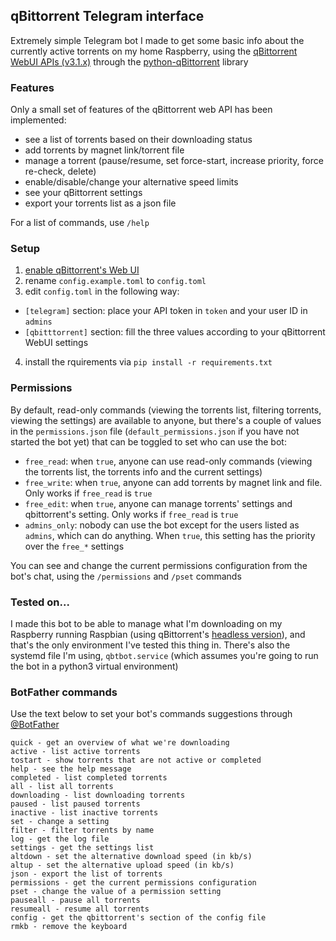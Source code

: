## qBittorrent Telegram interface

Extremely simple Telegram bot I made to get some basic info about the currently active torrents on my home Raspberry, using the [qBittorrent WebUI APIs (v3.1.x)](https://github.com/qbittorrent/qBittorrent/wiki/WebUI-API-Documentation-(qBittorrent-v3.1.x)) through the [python-qBittorrent](https://github.com/v1k45/python-qBittorrent) library

### Features

Only a small set of features of the qBittorrent web API has been implemented:

- see a list of torrents based on their downloading status
- add torrents by magnet link/torrent file
- manage a torrent (pause/resume, set force-start, increase priority, force re-check, delete)
- enable/disable/change your alternative speed limits
- see your qBittorrent settings
- export your torrents list as a json file

For a list of commands, use `/help`

### Setup

1. [enable qBittorrent's Web UI](https://github.com/lgallard/qBittorrent-Controller/wiki/How-to-enable-the-qBittorrent-Web-UI)
2. rename `config.example.toml` to `config.toml`
3. edit `config.toml` in the following way:
  - `[telegram]` section: place your API token in `token` and your user ID in `admins`
  - `[qbitttorrent]` section: fill the three values according to your qBittorrent WebUI settings
4. install the rquirements via `pip install -r requirements.txt`

### Permissions

By default, read-only commands (viewing the torrents list, filtering torrents, viewing the settings) are available to anyone, but there's a couple of values in the `permissions.json` file (`default_permissions.json` if you have not started the bot yet) that can be toggled to set who can use the bot:

- `free_read`: when `true`, anyone can use read-only commands (viewing the torrents list, the torrents info and the current settings)
- `free_write`: when `true`, anyone can add torrents by magnet link and file. Only works if `free_read` is `true`
- `free_edit`: when `true`, anyone can manage torrents' settings and qbittorrent's setting. Only works if `free_read` is `true`
- `admins_only`: nobody can use the bot except for the users listed as `admins`, which can do anything. When `true`, this setting has the priority over the `free_*` settings

You can see and change the current permissions configuration from the bot's chat, using the `/permissions` and `/pset` commands

### Tested on...

I made this bot to be able to manage what I'm downloading on my Raspberry running Raspbian (using qBittorrent's [headless version](https://github.com/qbittorrent/qBittorrent/wiki/Setting-up-qBittorrent-on-Ubuntu-server-as-daemon-with-Web-interface-(15.04-and-newer))), and that's the only environment I've tested this thing in. There's also the systemd file I'm using, `qbtbot.service` (which assumes you're going to run the bot in a python3 virtual environment)

### BotFather commands

Use the text below to set your bot's commands suggestions through [@BotFather](https://t.me/botfather)

```
quick - get an overview of what we're downloading
active - list active torrents
tostart - show torrents that are not active or completed
help - see the help message
completed - list completed torrents
all - list all torrents
downloading - list downloading torrents
paused - list paused torrents
inactive - list inactive torrents
set - change a setting
filter - filter torrents by name
log - get the log file
settings - get the settings list
altdown - set the alternative download speed (in kb/s)
altup - set the alternative upload speed (in kb/s)
json - export the list of torrents
permissions - get the current permissions configuration
pset - change the value of a permission setting
pauseall - pause all torrents
resumeall - resume all torrents
config - get the qbittorrent's section of the config file
rmkb - remove the keyboard
```
